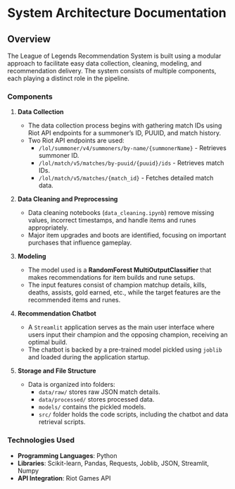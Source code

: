 # System Architecture Documentation

## Overview
The League of Legends Recommendation System is built using a modular approach to facilitate easy data collection, cleaning, modeling, and recommendation delivery. The system consists of multiple components, each playing a distinct role in the pipeline.

### Components

1. **Data Collection**
   - The data collection process begins with gathering match IDs using Riot API endpoints for a summoner’s ID, PUUID, and match history.
   - Two Riot API endpoints are used:
     - `/lol/summoner/v4/summoners/by-name/{summonerName}` - Retrieves summoner ID.
     - `/lol/match/v5/matches/by-puuid/{puuid}/ids` - Retrieves match IDs.
     - `/lol/match/v5/matches/{match_id}` - Fetches detailed match data.

2. **Data Cleaning and Preprocessing**
   - Data cleaning notebooks (`data_cleaning.ipynb`) remove missing values, incorrect timestamps, and handle items and runes appropriately.
   - Major item upgrades and boots are identified, focusing on important purchases that influence gameplay.

3. **Modeling**
   - The model used is a **RandomForest MultiOutputClassifier** that makes recommendations for item builds and rune setups.
   - The input features consist of champion matchup details, kills, deaths, assists, gold earned, etc., while the target features are the recommended items and runes.

4. **Recommendation Chatbot**
   - A `Streamlit` application serves as the main user interface where users input their champion and the opposing champion, receiving an optimal build.
   - The chatbot is backed by a pre-trained model pickled using `joblib` and loaded during the application startup.

5. **Storage and File Structure**
   - Data is organized into folders:
     - `data/raw/` stores raw JSON match details.
     - `data/processed/` stores processed data.
     - `models/` contains the pickled models.
     - `src/` folder holds the code scripts, including the chatbot and data retrieval scripts.

### Technologies Used
- **Programming Languages**: Python
- **Libraries**: Scikit-learn, Pandas, Requests, Joblib, JSON, Streamlit, Numpy
- **API Integration**: Riot Games API